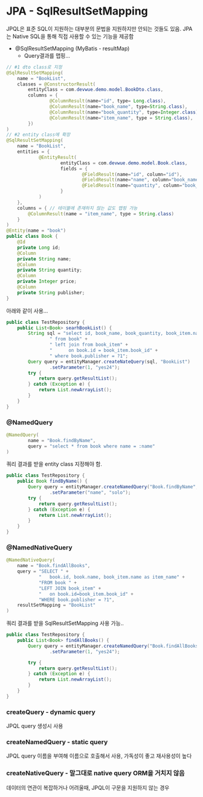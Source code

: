 # JPA - SqlResultSetMapping
JPQL은 표준 SQL이 지원하는 대부분의 문법을 지원하지만 안되는 것들도 있음. 
JPA는 Native SQL을 통해 직접 사용할 수 있는 기능을 제공함
* @SqlResultSetMapping (MyBatis - resultMap)
  * Query결과를 맵핑...

```java
// #1 dto class로 지정
@SqlResultSetMapping(
    name = "BookList",
    classes = @ConstructorResult(
        entityClass = com.devwue.demo.model.BookDto.class,
        columns = {
                @ColumnResult(name="id", type= Long.class),
                @ColumnResult(name="book_name", type=String.class),
                @ColumnResult(name="book_quantity", type=Integer.class),
                @ColumnResult(name="item_name", type = String.class),
        })
)
// #2 entity class에 확장
@SqlResultSetMapping(
    name = "BookList",
    entities = { 
            @EntityResult(
                    entityClass = com.devwue.demo.model.Book.class,
                    fields = {
                            @FieldResult(name="id", column="id"),
                            @FieldResult(name="name", column="book_name"),
                            @FieldResult(name="quantity", column="book_quantity"),
                    }
            )
    },
    columns = { // 테이블에 존재하지 않는 값도 맵핑 가능
        @ColumnResult(name = "item_name", type = String.class)
    }
)
@Entity(name = "book")
public class Book {
    @Id
    private Long id;
    @Column
    private String name;
    @Column
    private String quantity;
    @Column
    private Integer price;
    @Column
    private String publisher;
}
```
아래와 같이 사용...
```java
public class TestRepository {
    public List<Book> searhBookList() {
        String sql = "select id, book_name, book_quantity, book_item.name as item_name" +
                " from book" +
                " left join from book_item" +
                "      on book.id = book_item.book_id" +
                " where book.publisher = ?1";
        Query query = entityManager.createNateQuery(sql, "BookList")
                .setParameter(1, "yes24");
        try {
            return query.getResultList();
        } catch (Exception e) {
            return List.newArrayList();
        }
    }
}
```
### @NamedQuery
```java
@NamedQuery(
        name = "Book.findByName",
        query = "select * from book where name = :name"
)
```
쿼리 결과를 받을 entity class 지정해야 함.
```java
public class TestRepository {
    public Book findByName() {
        Query query = entityManager.createNamedQuery("Book.findByName", Book.class)
                .setParameter("name", "solo");
        try {
            return query.getResultList();
        } catch (Exception e) {
            return List.newArrayList();
        }
    }
}
```
### @NamedNativeQuery
```java
@NamedNativeQuery(
    name = "Book.findAllBooks",
    query = "SELECT " +
            "   book.id, book.name, book_item.name as item_name" +
            "FROM book " +
            "LEFT JOIN book_item" +
            "   on book.id=book_item.book_id" +
            "WHERE book.publisher = ?1",
    resultSetMapping = "BookList"
)
```
쿼리 결과를 받을 SqlResultSetMapping 사용 가능.. 
```java
public class TestRepository {
    public List<Book> findAllBooks() {
        Query query = entityManager.createNamedQuery("Book.findAllBooks")
                .setParameter(1, "yes24");

        try {
            return query.getResultList();
        } catch (Exception e) {
            return List.newArrayList();
        }
    }
}
```

### createQuery - dynamic query
JPQL query 생성시 사용
### createNamedQuery - static query
JPQL query 이름을 부여해 이름으로 호출해서 사용, 가독성이 좋고 재사용성이 높다
### createNativeQuery - 말그대로 native query ORM을 거치지 않음
데이터의 연관이 복잡하거나 어려울때, JPQL이 구문을 지원하지 않는 경우